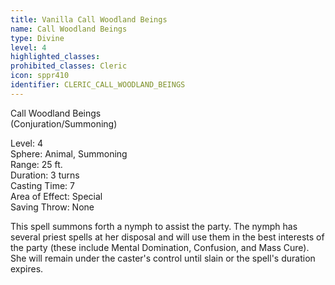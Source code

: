 ```yaml
---
title: Vanilla Call Woodland Beings
name: Call Woodland Beings
type: Divine
level: 4
highlighted_classes: 
prohibited_classes: Cleric
icon: sppr410
identifier: CLERIC_CALL_WOODLAND_BEINGS
---
```

Call Woodland Beings  
(Conjuration/Summoning)  
  
Level: 4  
Sphere: Animal, Summoning   
Range: 25 ft.  
Duration: 3 turns  
Casting Time: 7   
Area of Effect: Special   
Saving Throw: None   
  
This spell summons forth a nymph to assist the party. The nymph has several priest spells at her disposal and will use them in the best interests of the party (these include Mental Domination, Confusion, and Mass Cure). She will remain under the caster's control until slain or the spell's duration expires.  
